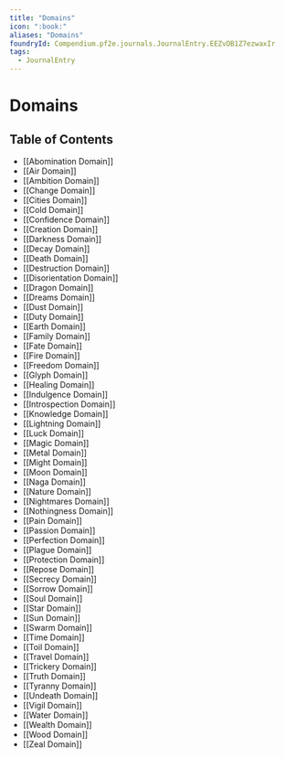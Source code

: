 ```yaml
---
title: "Domains"
icon: ":book:"
aliases: "Domains"
foundryId: Compendium.pf2e.journals.JournalEntry.EEZvDB1Z7ezwaxIr
tags:
  - JournalEntry
---
```


# Domains

## Table of Contents

- [[Abomination Domain]]
- [[Air Domain]]
- [[Ambition Domain]]
- [[Change Domain]]
- [[Cities Domain]]
- [[Cold Domain]]
- [[Confidence Domain]]
- [[Creation Domain]]
- [[Darkness Domain]]
- [[Decay Domain]]
- [[Death Domain]]
- [[Destruction Domain]]
- [[Disorientation Domain]]
- [[Dragon Domain]]
- [[Dreams Domain]]
- [[Dust Domain]]
- [[Duty Domain]]
- [[Earth Domain]]
- [[Family Domain]]
- [[Fate Domain]]
- [[Fire Domain]]
- [[Freedom Domain]]
- [[Glyph Domain]]
- [[Healing Domain]]
- [[Indulgence Domain]]
- [[Introspection Domain]]
- [[Knowledge Domain]]
- [[Lightning Domain]]
- [[Luck Domain]]
- [[Magic Domain]]
- [[Metal Domain]]
- [[Might Domain]]
- [[Moon Domain]]
- [[Naga Domain]]
- [[Nature Domain]]
- [[Nightmares Domain]]
- [[Nothingness Domain]]
- [[Pain Domain]]
- [[Passion Domain]]
- [[Perfection Domain]]
- [[Plague Domain]]
- [[Protection Domain]]
- [[Repose Domain]]
- [[Secrecy Domain]]
- [[Sorrow Domain]]
- [[Soul Domain]]
- [[Star Domain]]
- [[Sun Domain]]
- [[Swarm Domain]]
- [[Time Domain]]
- [[Toil Domain]]
- [[Travel Domain]]
- [[Trickery Domain]]
- [[Truth Domain]]
- [[Tyranny Domain]]
- [[Undeath Domain]]
- [[Vigil Domain]]
- [[Water Domain]]
- [[Wealth Domain]]
- [[Wood Domain]]
- [[Zeal Domain]]